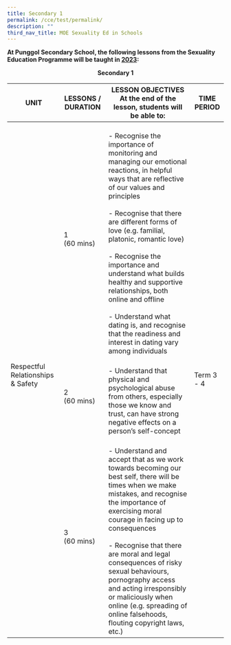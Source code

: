 ```yaml
---
title: Secondary 1
permalink: /cce/test/permalink/
description: ""
third_nav_title: MOE Sexuality Ed in Schools
---
```

**At Punggol Secondary School, the following lessons from the Sexuality Education Programme will be taught in&nbsp;<u>2023</u>:**


**<center>Secondary 1</center>**

<table>
<thead>
  <tr>
    <th>UNIT</th>
    <th>LESSONS / DURATION</th>
    <th>LESSON OBJECTIVES<br>At the end of the lesson, students will be able to:</th>
    <th>TIME PERIOD</th>
  </tr>
</thead>
<tbody>
  <tr>
    <td rowspan="3">Respectful Relationships &amp; Safety<br> <br> </td>
    <td>1<br>(60 mins)</td>
    <td><br> - Recognise the importance of monitoring and managing our emotional reactions, in helpful ways that are reflective of our values and principles<br><br> - Recognise that there are different forms of love (e.g. familial, platonic, romantic love)<br><br> - Recognise the importance and understand what builds healthy and supportive relationships, both online and offline<br><br> - Understand what dating is, and recognise that the readiness and interest in dating vary among individuals</td>
    <td rowspan="3">Term 3 - 4</td>
  </tr>
  <tr>
    <td>2<br>(60 mins)</td>
    <td><br> - Understand that physical and psychological abuse from others, especially those we know and trust, can have strong negative effects on a person’s self-concept<br></td>
  </tr>
  <tr>
    <td>3<br>(60 mins)</td>
    <td><br> - Understand and accept that as we work towards becoming our best self, there will be times when we make mistakes, and recognise the importance of exercising moral courage in facing up to consequences<br><br> - Recognise that there are moral and legal consequences of risky sexual behaviours, pornography access and acting irresponsibly or maliciously when online (e.g. spreading of online falsehoods, flouting copyright laws, etc.)</td>
  </tr>
</tbody>
</table>
